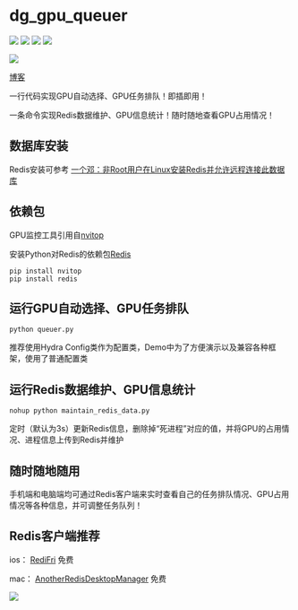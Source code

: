 # dg_gpu_queuer
![](https://img.shields.io/badge/License-GNU%20General%20Public%20License%20v3.0-green)
![](https://img.shields.io/badge/Python-3.8-blue)
![](https://img.shields.io/badge/Databse-Redis-blue)
![](https://img.shields.io/badge/知乎-一个邓-orange)

![](https://github.com/appleloveme/dg_gpu_queuer/blob/main/imgs/screenshot.png)

[博客](https://zhuanlan.zhihu.com/p/552967858)

一行代码实现GPU自动选择、GPU任务排队！即插即用！

一条命令实现Redis数据维护、GPU信息统计！随时随地查看GPU占用情况！

## 数据库安装

Redis安装可参考 [一个邓：非Root用户在Linux安装Redis并允许远程连接此数据库](https://zhuanlan.zhihu.com/p/552627015)

## 依赖包

GPU监控工具引用自[nvitop](https://github.com/XuehaiPan/nvitop)

安装Python对Redis的依赖包[Redis](https://github.com/redis/redis-py)

    pip install nvitop
    pip install redis


## 运行GPU自动选择、GPU任务排队


    python queuer.py


推荐使用Hydra Config类作为配置类，Demo中为了方便演示以及兼容各种框架，使用了普通配置类

## 运行Redis数据维护、GPU信息统计

    nohup python maintain_redis_data.py
    
 定时（默认为3s）更新Redis信息，删除掉“死进程”对应的值，并将GPU的占用情况、进程信息上传到Redis并维护
 
## 随时随地随用

手机端和电脑端均可通过Redis客户端来实时查看自己的任务排队情况、GPU占用情况等各种信息，并可调整任务队列！

## Redis客户端推荐

ios： [RediFri](https://apps.apple.com/cn/app/redifri/id1448152677?l=de)   免费

mac： [AnotherRedisDesktopManager](https://github.com/qishibo/AnotherRedisDesktopManager)    免费

![](https://github.com/appleloveme/dg_gpu_queuer/blob/main/imgs/mac.png)

